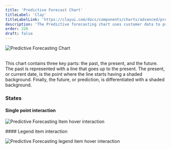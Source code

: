 ```yaml
---
title: 'Predictive Forecast Chart'
titleLabel: 'Clay'
titleLabelLink: 'https://clayui.com/docs/components/charts/advanced/predictive-forecasting.html'
description: 'The Predictive forecasting chart uses customer data to predict future data with a declared margin of error.'
order: 226
draft: false
---
```


![Predictive Forecasting Chart](/images/lexicon/ChartPredictiveForcDefault.jpg)
<br/>
<br/>

This chart contains three key parts: the past, the present, and the future. The past is represented with a line that goes up to the present. The present, or current date, is the point where the line starts having a shaded background. Finally, the future, or prediction, is differentiated with a shaded background.

### States

#### Single point interaction

![Predictive Forecasting Item hover interaction](/images/lexicon/ChartPredictiveForcItem.jpg)

#### Legend item interaction

![Predictive Forecasting legend item hover interaction](/images/lexicon/ChartPredictiveForcLegend.jpg)
